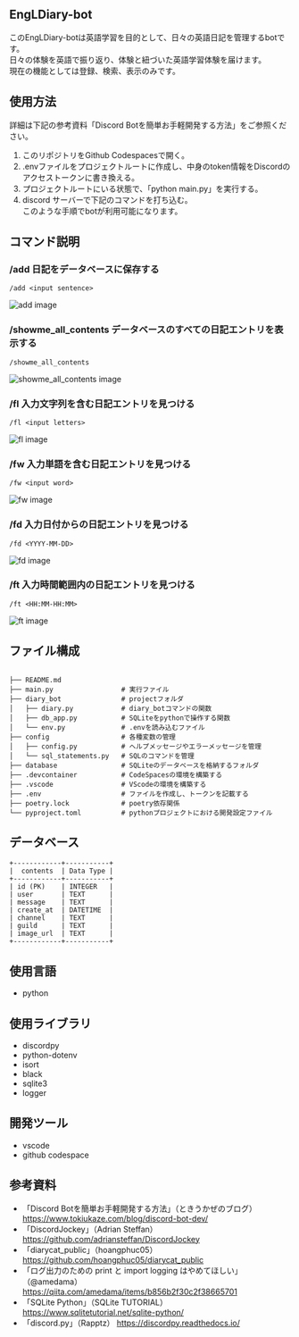 ## EngLDiary-bot
このEngLDiary-botは英語学習を目的として、日々の英語日記を管理するbotです。<br>日々の体験を英語で振り返り、体験と紐づいた英語学習体験を届けます。<br>現在の機能としては登録、検索、表示のみです。

## 使用方法
詳細は下記の参考資料「Discord Botを簡単お手軽開発する方法」をご参照ください。<br>
1. このリポジトリをGithub Codespacesで開く。
2. .envファイルをプロジェクトルートに作成し、中身のtoken情報をDiscordのアクセストークンに書き換える。
3. プロジェクトルートにいる状態で、「python main.py」を実行する。
4. discord サーバーで下記のコマンドを打ち込む。<br>
このような手順でbotが利用可能になります。

## コマンド説明

### /add 日記をデータベースに保存する
```
/add <input sentence>
```
![add image](https://private-user-images.githubusercontent.com/117506621/340078858-019dfd88-de83-4474-b884-aaacf264e64a.png?jwt=eyJhbGciOiJIUzI1NiIsInR5cCI6IkpXVCJ9.eyJpc3MiOiJnaXRodWIuY29tIiwiYXVkIjoicmF3LmdpdGh1YnVzZXJjb250ZW50LmNvbSIsImtleSI6ImtleTUiLCJleHAiOjE3MTg1Mjg3ODksIm5iZiI6MTcxODUyODQ4OSwicGF0aCI6Ii8xMTc1MDY2MjEvMzQwMDc4ODU4LTAxOWRmZDg4LWRlODMtNDQ3NC1iODg0LWFhYWNmMjY0ZTY0YS5wbmc_WC1BbXotQWxnb3JpdGhtPUFXUzQtSE1BQy1TSEEyNTYmWC1BbXotQ3JlZGVudGlhbD1BS0lBVkNPRFlMU0E1M1BRSzRaQSUyRjIwMjQwNjE2JTJGdXMtZWFzdC0xJTJGczMlMkZhd3M0X3JlcXVlc3QmWC1BbXotRGF0ZT0yMDI0MDYxNlQwOTAxMjlaJlgtQW16LUV4cGlyZXM9MzAwJlgtQW16LVNpZ25hdHVyZT1mOTlkZDhmNjUwNDlhNTYxNTgxNWE3YjQ5M2RkZGJkMTdkMTk3OGJlOWI2OWJlY2JlMzUwZTExYjc4YTY2YmQ1JlgtQW16LVNpZ25lZEhlYWRlcnM9aG9zdCZhY3Rvcl9pZD0wJmtleV9pZD0wJnJlcG9faWQ9MCJ9._ivQNTk2Mk3cuM3-hXi8RByIsZKRic9bb6NzH8qo7ZE)
### /showme_all_contents データベースのすべての日記エントリを表示する
```
/showme_all_contents
```
![showme_all_contents image](https://private-user-images.githubusercontent.com/117506621/340078871-e6663886-9e73-42ed-ae56-646b82f0c396.png?jwt=eyJhbGciOiJIUzI1NiIsInR5cCI6IkpXVCJ9.eyJpc3MiOiJnaXRodWIuY29tIiwiYXVkIjoicmF3LmdpdGh1YnVzZXJjb250ZW50LmNvbSIsImtleSI6ImtleTUiLCJleHAiOjE3MTg1MjkxNjIsIm5iZiI6MTcxODUyODg2MiwicGF0aCI6Ii8xMTc1MDY2MjEvMzQwMDc4ODcxLWU2NjYzODg2LTllNzMtNDJlZC1hZTU2LTY0NmI4MmYwYzM5Ni5wbmc_WC1BbXotQWxnb3JpdGhtPUFXUzQtSE1BQy1TSEEyNTYmWC1BbXotQ3JlZGVudGlhbD1BS0lBVkNPRFlMU0E1M1BRSzRaQSUyRjIwMjQwNjE2JTJGdXMtZWFzdC0xJTJGczMlMkZhd3M0X3JlcXVlc3QmWC1BbXotRGF0ZT0yMDI0MDYxNlQwOTA3NDJaJlgtQW16LUV4cGlyZXM9MzAwJlgtQW16LVNpZ25hdHVyZT1iNDRhNWI3MTJlNDEwY2U5MzM0MDdlZWY0ODQ3NDQ0NWM0ZmQwNDUzZmM2ODg2ZmQ2Yzg4ODMyMTAwY2Y3NTI5JlgtQW16LVNpZ25lZEhlYWRlcnM9aG9zdCZhY3Rvcl9pZD0wJmtleV9pZD0wJnJlcG9faWQ9MCJ9.JpgNnks8r7K3RAO3rHZ1Pi5zOEtKLGcdLpgRc34gFI4)
### /fl 入力文字列を含む日記エントリを見つける
```
/fl <input letters>
```
![fl image](https://private-user-images.githubusercontent.com/117506621/340078877-fcf58e3e-0519-4db1-8c52-cc5a709cc786.png?jwt=eyJhbGciOiJIUzI1NiIsInR5cCI6IkpXVCJ9.eyJpc3MiOiJnaXRodWIuY29tIiwiYXVkIjoicmF3LmdpdGh1YnVzZXJjb250ZW50LmNvbSIsImtleSI6ImtleTUiLCJleHAiOjE3MTg1MjkxNjIsIm5iZiI6MTcxODUyODg2MiwicGF0aCI6Ii8xMTc1MDY2MjEvMzQwMDc4ODc3LWZjZjU4ZTNlLTA1MTktNGRiMS04YzUyLWNjNWE3MDljYzc4Ni5wbmc_WC1BbXotQWxnb3JpdGhtPUFXUzQtSE1BQy1TSEEyNTYmWC1BbXotQ3JlZGVudGlhbD1BS0lBVkNPRFlMU0E1M1BRSzRaQSUyRjIwMjQwNjE2JTJGdXMtZWFzdC0xJTJGczMlMkZhd3M0X3JlcXVlc3QmWC1BbXotRGF0ZT0yMDI0MDYxNlQwOTA3NDJaJlgtQW16LUV4cGlyZXM9MzAwJlgtQW16LVNpZ25hdHVyZT04ODNjNjNjMTM3N2VlNWJkZDYyMGQ3YTJjMDg4ZDY0OTljZDRmOWQwYTA0NjhjNWI2ZTM2MTlhYzAwOTdmY2U0JlgtQW16LVNpZ25lZEhlYWRlcnM9aG9zdCZhY3Rvcl9pZD0wJmtleV9pZD0wJnJlcG9faWQ9MCJ9.qEIJhHpcFatz_gvF943nlwznhaU8drK0Yuvpok-a2Lk)
### /fw 入力単語を含む日記エントリを見つける
```
/fw <input word>
```
![fw image](https://private-user-images.githubusercontent.com/117506621/340078883-38808b5a-0c51-468f-801f-a596648611bd.png?jwt=eyJhbGciOiJIUzI1NiIsInR5cCI6IkpXVCJ9.eyJpc3MiOiJnaXRodWIuY29tIiwiYXVkIjoicmF3LmdpdGh1YnVzZXJjb250ZW50LmNvbSIsImtleSI6ImtleTUiLCJleHAiOjE3MTg1MjkxNjIsIm5iZiI6MTcxODUyODg2MiwicGF0aCI6Ii8xMTc1MDY2MjEvMzQwMDc4ODgzLTM4ODA4YjVhLTBjNTEtNDY4Zi04MDFmLWE1OTY2NDg2MTFiZC5wbmc_WC1BbXotQWxnb3JpdGhtPUFXUzQtSE1BQy1TSEEyNTYmWC1BbXotQ3JlZGVudGlhbD1BS0lBVkNPRFlMU0E1M1BRSzRaQSUyRjIwMjQwNjE2JTJGdXMtZWFzdC0xJTJGczMlMkZhd3M0X3JlcXVlc3QmWC1BbXotRGF0ZT0yMDI0MDYxNlQwOTA3NDJaJlgtQW16LUV4cGlyZXM9MzAwJlgtQW16LVNpZ25hdHVyZT1hODU5ZTcyOWMwZTMwY2Y3MmZlODg0MzM0NzNhZjM2OGVlZmVmZmJmMDAyOTRlMWM1ZTliNGMxZDJlOTBkODBhJlgtQW16LVNpZ25lZEhlYWRlcnM9aG9zdCZhY3Rvcl9pZD0wJmtleV9pZD0wJnJlcG9faWQ9MCJ9.kC6mrSSSaR9PoBQidlhPFx2k2BxP0fMTik-2cVXtcDA)
### /fd 入力日付からの日記エントリを見つける
```
/fd <YYYY-MM-DD>
```
![fd image](https://private-user-images.githubusercontent.com/117506621/340078891-0cff9007-b815-4580-b535-eeb6291bbb0b.png?jwt=eyJhbGciOiJIUzI1NiIsInR5cCI6IkpXVCJ9.eyJpc3MiOiJnaXRodWIuY29tIiwiYXVkIjoicmF3LmdpdGh1YnVzZXJjb250ZW50LmNvbSIsImtleSI6ImtleTUiLCJleHAiOjE3MTg1MjkxNjIsIm5iZiI6MTcxODUyODg2MiwicGF0aCI6Ii8xMTc1MDY2MjEvMzQwMDc4ODkxLTBjZmY5MDA3LWI4MTUtNDU4MC1iNTM1LWVlYjYyOTFiYmIwYi5wbmc_WC1BbXotQWxnb3JpdGhtPUFXUzQtSE1BQy1TSEEyNTYmWC1BbXotQ3JlZGVudGlhbD1BS0lBVkNPRFlMU0E1M1BRSzRaQSUyRjIwMjQwNjE2JTJGdXMtZWFzdC0xJTJGczMlMkZhd3M0X3JlcXVlc3QmWC1BbXotRGF0ZT0yMDI0MDYxNlQwOTA3NDJaJlgtQW16LUV4cGlyZXM9MzAwJlgtQW16LVNpZ25hdHVyZT0yYjhjZDk2ZDQyYjQ2YmI1ZDY2OWQxZGIxZWY1ZDI2N2NhZGQzZmUzMTA3ODU3MTY1ZDEyODdmNzBjMTNjNjhjJlgtQW16LVNpZ25lZEhlYWRlcnM9aG9zdCZhY3Rvcl9pZD0wJmtleV9pZD0wJnJlcG9faWQ9MCJ9.C7eDEIH7wibYY77WNwBIQeZ6FJJTDzUwFy0dW-Rq1xs)
### /ft 入力時間範囲内の日記エントリを見つける
```
/ft <HH:MM-HH:MM>
```
![ft image](https://private-user-images.githubusercontent.com/117506621/340078895-bc3cde3b-66d9-4abe-b1d2-3225db9a944a.png?jwt=eyJhbGciOiJIUzI1NiIsInR5cCI6IkpXVCJ9.eyJpc3MiOiJnaXRodWIuY29tIiwiYXVkIjoicmF3LmdpdGh1YnVzZXJjb250ZW50LmNvbSIsImtleSI6ImtleTUiLCJleHAiOjE3MTg1Mjg3ODksIm5iZiI6MTcxODUyODQ4OSwicGF0aCI6Ii8xMTc1MDY2MjEvMzQwMDc4ODk1LWJjM2NkZTNiLTY2ZDktNGFiZS1iMWQyLTMyMjVkYjlhOTQ0YS5wbmc_WC1BbXotQWxnb3JpdGhtPUFXUzQtSE1BQy1TSEEyNTYmWC1BbXotQ3JlZGVudGlhbD1BS0lBVkNPRFlMU0E1M1BRSzRaQSUyRjIwMjQwNjE2JTJGdXMtZWFzdC0xJTJGczMlMkZhd3M0X3JlcXVlc3QmWC1BbXotRGF0ZT0yMDI0MDYxNlQwOTAxMjlaJlgtQW16LUV4cGlyZXM9MzAwJlgtQW16LVNpZ25hdHVyZT03NmE3NzljNWZkYjQ3YzhjNTg0Y2YzYmY0YTBkYWY0YjI5NzgxYzZhNjlmMTZiODRjOWZkOGUzNThhYjYwM2VhJlgtQW16LVNpZ25lZEhlYWRlcnM9aG9zdCZhY3Rvcl9pZD0wJmtleV9pZD0wJnJlcG9faWQ9MCJ9.jn8k8UAxbsezfF8C-DgFKgS-NHlQKGSvmR_kqzgPL5I)
## ファイル構成
```

├── README.md
├── main.py                 # 実行ファイル
├── diary_bot               # projectフォルダ
│   ├── diary.py            # diary_botコマンドの関数
│   ├── db_app.py           # SQLiteをpythonで操作する関数
│   └── env.py              # .envを読み込むファイル
├── config                  # 各種変数の管理
│   ├── config.py           # ヘルプメッセージやエラーメッセージを管理
│   └── sql_statements.py   # SQLのコマンドを管理
├── database                # SQLiteのデータベースを格納するフォルダ
├── .devcontainer           # CodeSpacesの環境を構築する
├── .vscode                 # VScodeの環境を構築する        
├── .env                    # ファイルを作成し、トークンを記載する
├── poetry.lock             # poetry依存関係
└── pyproject.toml          # pythonプロジェクトにおける開発設定ファイル

```

## データベース

```
+------------+-----------+
|  contents  | Data Type |
+------------+-----------+
| id (PK)    | INTEGER   |
| user       | TEXT      |
| message    | TEXT      |
| create_at  | DATETIME  |
| channel    | TEXT      |
| guild      | TEXT      |
| image_url  | TEXT      |
+------------+-----------+
```

## 使用言語
- python

## 使用ライブラリ
- discordpy
- python-dotenv
- isort
- black
- sqlite3
- logger

## 開発ツール
- vscode
- github codespace

## 参考資料
- 「Discord Botを簡単お手軽開発する方法」（ときうかぜのブログ）
    https://www.tokiukaze.com/blog/discord-bot-dev/
- 「DiscordJockey」（Adrian Steffan）
    https://github.com/adriansteffan/DiscordJockey
- 「diarycat_public」（hoangphuc05）
    https://github.com/hoangphuc05/diarycat_public
- 「ログ出力のための print と import logging はやめてほしい」（@amedama）
    https://qiita.com/amedama/items/b856b2f30c2f38665701
- 「SQLite Python」（SQLite TUTORIAL）
    https://www.sqlitetutorial.net/sqlite-python/
- 「discord.py」（Rapptz）
    https://discordpy.readthedocs.io/
